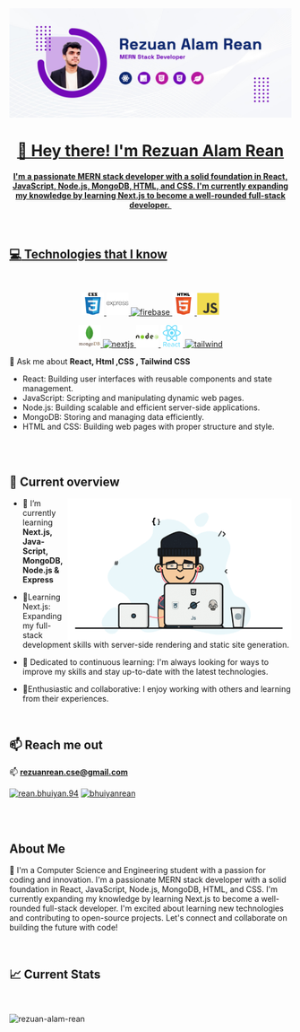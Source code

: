 <a href="">
<img src="https://raw.githubusercontent.com/Rezuan-Alam-Rean/Rezuan-Alam-Rean/main/images/Rean%20Cover%20Github.jpg" />

<h1 align="center">👋 Hey there! I'm Rezuan Alam Rean</h1>
<h4 align="center">I'm a passionate MERN stack developer with a solid foundation in React, JavaScript, Node.js, MongoDB, HTML, and CSS. I'm currently expanding my knowledge by learning Next.js to become a well-rounded full-stack developer. ️</h4>
<br/>

## :computer: Technologies that I know

<br>
<p align="center">
<a href="https://www.w3schools.com/css/" target="_blank" rel="noreferrer"> <img src="https://raw.githubusercontent.com/devicons/devicon/master/icons/css3/css3-original-wordmark.svg" alt="css3" width="40" height="40"/> </a>
  <a href="https://expressjs.com" target="_blank" rel="noreferrer"> <img src="https://raw.githubusercontent.com/devicons/devicon/master/icons/express/express-original-wordmark.svg" alt="express" width="40" height="40"/> </a>
  <a href="https://firebase.google.com/" target="_blank" rel="noreferrer"> <img src="https://www.vectorlogo.zone/logos/firebase/firebase-icon.svg" alt="firebase" width="40" height="40"/> </a> <a href="https://www.w3.org/html/" target="_blank" rel="noreferrer"> <img src="https://raw.githubusercontent.com/devicons/devicon/master/icons/html5/html5-original-wordmark.svg" alt="html5" width="40" height="40"/> </a>
  <a href="https://developer.mozilla.org/en-US/docs/Web/JavaScript" target="_blank" rel="noreferrer"> <img src="https://raw.githubusercontent.com/devicons/devicon/master/icons/javascript/javascript-original.svg" alt="javascript" width="40" height="40"/> </a>
</p>
<p align="center">
<a href="https://www.mongodb.com/" target="_blank" rel="noreferrer"> <img src="https://raw.githubusercontent.com/devicons/devicon/master/icons/mongodb/mongodb-original-wordmark.svg" alt="mongodb" width="40" height="40"/> </a> 
  <a href="https://nextjs.org/" target="_blank" rel="noreferrer"> <img src="https://cdn.worldvectorlogo.com/logos/nextjs-2.svg" alt="nextjs" width="40" height="40"/> </a> <a href="https://nodejs.org" target="_blank" rel="noreferrer"> <img src="https://raw.githubusercontent.com/devicons/devicon/master/icons/nodejs/nodejs-original-wordmark.svg" alt="nodejs" width="40" height="40"/> </a>
  <a href="https://reactjs.org/" target="_blank" rel="noreferrer"> <img src="https://raw.githubusercontent.com/devicons/devicon/master/icons/react/react-original-wordmark.svg" alt="react" width="40" height="40"/> </a> <a href="https://tailwindcss.com/" target="_blank" rel="noreferrer"> <img src="https://www.vectorlogo.zone/logos/tailwindcss/tailwindcss-icon.svg" alt="tailwind" width="40" height="40"/> </a>
</p>

 💬 Ask me about **React, Html ,CSS , Tailwind CSS**
- React: Building user interfaces with reusable components and state management.
- JavaScript: Scripting and manipulating dynamic web pages.
- Node.js: Building scalable and efficient server-side applications.
- MongoDB: Storing and managing data efficiently.
- HTML and CSS: Building web pages with proper structure and style.

<br/>

<br />

## :eyes: Current overview

<img align="right" alt="coding" width="400" src="https://raw.githubusercontent.com/Rezuan-Alam-Rean/Rezuan-Alam-Rean/main/images/programmer.gif">



- 🌱 I’m currently learning **Next.js, Java-Script, MongoDB,Node.js & Express**

- 🌱Learning Next.js: Expanding my full-stack development skills with server-side         rendering and static site generation.
- 🌱   Dedicated to continuous learning: I'm always looking for ways to improve my skills  and stay up-to-date with the latest technologies.
- 🌱Enthusiastic and collaborative: I enjoy working with others and learning from their experiences.


<br />

## :mailbox: Reach me out
📫 **rezuanrean.cse@gmail.com**

<p align="left">
<a href="https://fb.com/rean.bhuiyan.94" target="blank"><img align="center" src="https://raw.githubusercontent.com/rahuldkjain/github-profile-readme-generator/master/src/images/icons/Social/facebook.svg" alt="rean.bhuiyan.94" height="30" width="40" /></a>
<a href="https://instagram.com/bhuiyanrean" target="blank"><img align="center" src="https://raw.githubusercontent.com/rahuldkjain/github-profile-readme-generator/master/src/images/icons/Social/instagram.svg" alt="bhuiyanrean" height="30" width="40" /></a>
</p>

<br />
<br />

## About Me

👋 I'm a Computer Science and Engineering student with a passion for coding and innovation. I'm a passionate MERN stack developer with a solid foundation in React, JavaScript, Node.js, MongoDB, HTML, and CSS. I'm currently expanding my knowledge by learning Next.js to become a well-rounded full-stack developer. I'm excited about learning new technologies and contributing to open-source projects. Let's connect and collaborate on building the future with code! 


<br />



## :chart_with_upwards_trend: Current Stats

<br />

<p>

<img align="center" width="60%" src="https://github-readme-streak-stats.herokuapp.com/?user=rezuan-alam-rean&" alt="rezuan-alam-rean" />

</p>
<br />
